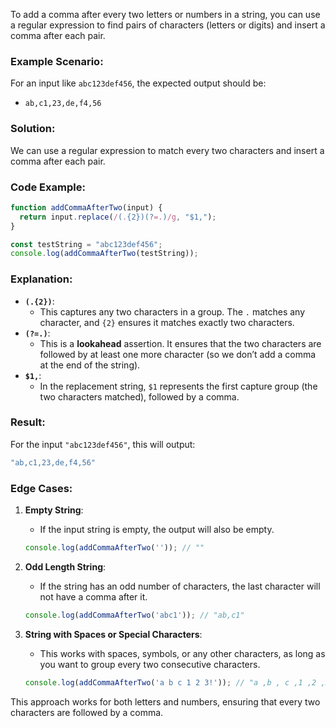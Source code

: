 To add a comma after every two letters or numbers in a string, you can use a regular expression to find pairs of characters (letters or digits) and insert a comma after each pair.

### Example Scenario:

For an input like `abc123def456`, the expected output should be:

- `ab,c1,23,de,f4,56`

### Solution:

We can use a regular expression to match every two characters and insert a comma after each pair.

### Code Example:

```javascript
function addCommaAfterTwo(input) {
  return input.replace(/(.{2})(?=.)/g, "$1,");
}

const testString = "abc123def456";
console.log(addCommaAfterTwo(testString));
```

### Explanation:
- **`(.{2})`**: 
  - This captures any two characters in a group. The `.` matches any character, and `{2}` ensures it matches exactly two characters.
- **`(?=.)`**: 
  - This is a **lookahead** assertion. It ensures that the two characters are followed by at least one more character (so we don’t add a comma at the end of the string).
- **`$1,`**: 
  - In the replacement string, `$1` represents the first capture group (the two characters matched), followed by a comma.

### Result:
For the input `"abc123def456"`, this will output:

```javascript
"ab,c1,23,de,f4,56"
```

### Edge Cases:
1. **Empty String**:
   - If the input string is empty, the output will also be empty.
   ```javascript
   console.log(addCommaAfterTwo('')); // ""
   ```

2. **Odd Length String**:
   - If the string has an odd number of characters, the last character will not have a comma after it.
   ```javascript
   console.log(addCommaAfterTwo('abc1')); // "ab,c1"
   ```

3. **String with Spaces or Special Characters**:
   - This works with spaces, symbols, or any other characters, as long as you want to group every two consecutive characters.
   ```javascript
   console.log(addCommaAfterTwo('a b c 1 2 3!')); // "a ,b , c ,1 ,2 ,3 ,!"
   ```

This approach works for both letters and numbers, ensuring that every two characters are followed by a comma.